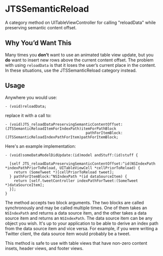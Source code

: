 JTSSemanticReload
=================

A category method on UITableViewController for calling "reloadData" while preserving semantic content offset.

## Why You’d Want This

Many times you **don’t** want to use an animated table view update, but you **do** want to insert new rows above the current content offset. The problem with using `reloadData` is that it loses the user’s current place in the content. In these situations, use the JTSSemanticReload category instead. 

## Usage

Anywhere you would use:

```objc
- (void)reloadData;
```

replace it with a call to:

```objc
- (void)JTS_reloadDataPreservingSemanticContentOffset:(JTSSemanticReloadItemForIndexPath)itemForPathBlock
                                     pathForItemBlock:(JTSSemanticReloadIndexPathForItem)pathForItemBlock;
```

Here's an example implementation:

```objc
- (void)someDataModelDidUpdate:(id)model andStuff:(id)stuff {

  [self JTS_reloadDataPreservingSemanticContentOffset:^id(NSIndexPath *indexPathPriorToReload, UITableViewCell *cellPriorToReload) {
    return (SomeTweet *)[cellPriorToReload tweet];
  } pathForItemBlock:^NSIndexPath *(id dataSourceItem) {
    return [self.tweetController indexPathForTweet:(SomeTweet *)dataSourceItem];
  }];
}
```

The method accepts two block arguments. The two blocks are called synchronously and may be called multiple times. One of them takes an `NSIndexPath` and returns a data source item, and the other takes a data source item and returns an `NSIndexPath`. The data source item can be any object you wish. It's up to your application to be able to derive an index path from the data source item and vice versa. For example, if you were writing a Twitter client, the data source item would probably be a tweet.

This method is safe to use with table views that have non-zero content insets, header views, and footer views.

